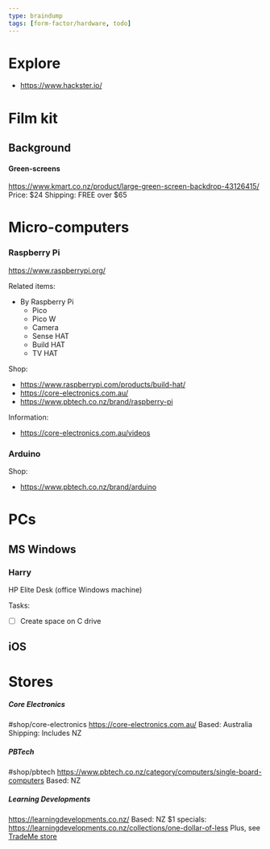 ```yaml
---
type: braindump
tags: [form-factor/hardware, todo]
---
```



# Explore

- https://www.hackster.io/

# Film kit

## Background

#### Green-screens


https://www.kmart.co.nz/product/large-green-screen-backdrop-43126415/
Price: $24
Shipping: FREE over $65


# Micro-computers

### Raspberry Pi

https://www.raspberrypi.org/

Related items:
- By Raspberry Pi 
	- Pico
	- Pico W
	- Camera
	- Sense HAT
	- Build HAT
	- TV HAT

Shop:
- https://www.raspberrypi.com/products/build-hat/
- https://core-electronics.com.au/
- https://www.pbtech.co.nz/brand/raspberry-pi

Information:
- https://core-electronics.com.au/videos


### Arduino

Shop:
- https://www.pbtech.co.nz/brand/arduino



# PCs


## MS Windows

### Harry
HP Elite Desk (office Windows machine)

Tasks:
- [ ] Create space on C drive



## iOS

### 

# Stores

##### Core Electronics
#shop/core-electronics
https://core-electronics.com.au/
Based: Australia
Shipping: Includes NZ

##### PBTech
#shop/pbtech
https://www.pbtech.co.nz/category/computers/single-board-computers
Based: NZ

##### Learning Developments
https://learningdevelopments.co.nz/
Based: NZ
$1 specials: https://learningdevelopments.co.nz/collections/one-dollar-of-less
Plus, see [TradeMe store](https://www.trademe.co.nz/a/search?member_listing=6799261)

